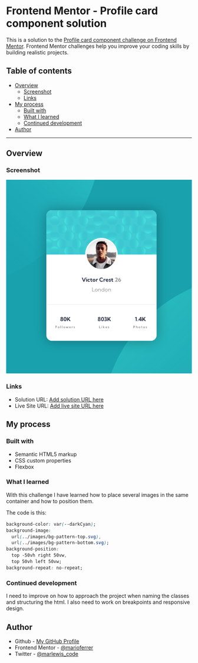 # Frontend Mentor - Profile card component solution

This is a solution to the [Profile card component challenge on Frontend Mentor](https://www.frontendmentor.io/challenges/profile-card-component-cfArpWshJ). Frontend Mentor challenges help you improve your coding skills by building realistic projects. 

## Table of contents

- [Overview](#overview)
  - [Screenshot](#screenshot)
  - [Links](#links)
- [My process](#my-process)
  - [Built with](#built-with)
  - [What I learned](#what-i-learned)
  - [Continued development](#continued-development)
- [Author](#author)

---

## Overview

### Screenshot

![Sample of my project](images/Screenshot.png)

### Links

- Solution URL: [Add solution URL here](https://your-solution-url.com)
- Live Site URL: [Add live site URL here](https://your-live-site-url.com)

## My process

### Built with

- Semantic HTML5 markup
- CSS custom properties
- Flexbox


### What I learned

With this challenge I have learned how to place several images in the same container and how to position them. 

The code is this:


```css
background-color: var(--darkCyan);
background-image:
  url(../images/bg-pattern-top.svg),
  url(../images/bg-pattern-bottom.svg);
background-position:
  top -50vh right 50vw,
  top 50vh left 50vw;
background-repeat: no-repeat;
```

### Continued development

I need to improve on how to approach the project when naming the classes and structuring the html. I also need to work on breakpoints and responsive design.

## Author

- Github - [My GitHub Profile](https://github.com/marioferrer)
- Frontend Mentor - [@marioferrer](https://www.frontendmentor.io/profile/marioferrer)
- Twitter - [@marlewis_code](https://www.twitter.com/marlewis)


